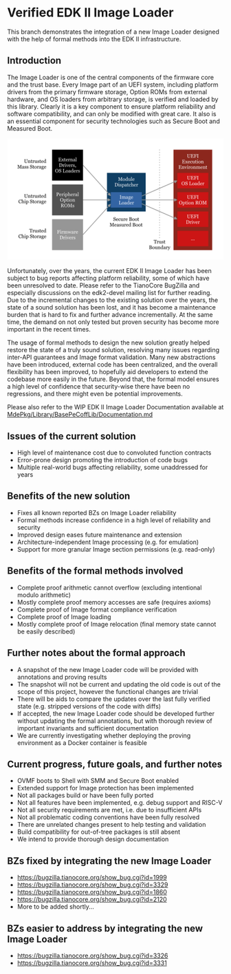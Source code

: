 # Verified EDK II Image Loader

This branch demonstrates the integration of a new Image Loader designed with the help of formal methods into the EDK II infrastructure.

## Introduction

The Image Loader is one of the central components of the firmware core and the trust base. Every Image part of an UEFI system, including platform drivers from the primary firmware storage, Option ROMs from external hardware, and OS loaders from arbitrary storage, is verified and loaded by this library. Clearly it is a key component to ensure platform reliability and software compatibility, and can only be modified with great care. It also is an essential component for security technologies such as Secure Boot and Measured Boot.

![image](LoaderFlow.png)

Unfortunately, over the years, the current EDK II Image Loader has been subject to bug reports affecting platform reliability, some of which have been unresolved to date. Please refer to the TianoCore BugZilla and especially discussions on the edk2-devel mailing list for further reading. Due to the incremental changes to the existing solution over the years, the state of a sound solution has been lost, and it has become a maintenance burden that is hard to fix and further advance incrementally. At the same time, the demand on not only tested but proven security has become more important in the recent times.

The usage of formal methods to design the new solution greatly helped restore the state of a truly sound solution, resolving many issues regarding inter-API guarantees and Image format validation. Many new abstractions have been introduced, external code has been centralized, and the overall flexibility has been improved, to hopefully aid developers to extend the codebase more easily in the future. Beyond that, the formal model ensures a high level of confidence that security-wise there have been no regressions, and there might even be potential improvements.

Please also refer to the WIP EDK II Image Loader Documentation available at [MdePkg/Library/BasePeCoffLib/Documentation.md](MdePkg/Library/BasePeCoffLib/Documentation.md)

## Issues of the current solution
* High level of maintenance cost due to convoluted function contracts
* Error-prone design promoting the introduction of code bugs
* Multiple real-world bugs affecting reliability, some unaddressed for years

## Benefits of the new solution
* Fixes all known reported BZs on Image Loader reliability
* Formal methods increase confidence in a high level of reliability and security
* Improved design eases future maintenance and extension
* Architecture-independent Image processing (e.g. for emulation)
* Support for more granular Image section permissions (e.g. read-only)

## Benefits of the formal methods involved
* Complete proof arithmetic cannot overflow (excluding intentional modulo arithmetic)
* Mostly complete proof memory accesses are safe (requires axioms)
* Complete proof of Image format compliance verification
* Complete proof of Image loading
* Mostly complete proof of Image relocation (final memory state cannot be easily described)

## Further notes about the formal approach
* A snapshot of the new Image Loader code will be provided with annotations and proving results
* The snapshot will not be current and updating the old code is out of the scope of this project, however the functional changes are trivial
* There will be aids to compare the updates over the last fully verified state (e.g. stripped versions of the code with diffs)
* If accepted, the new Image Loader code should be developed further without updating the formal annotations, but with thorough review of important invariants and sufficient documentation
* We are currently investigating whether deploying the proving environment as a Docker container is feasible

## Current progress, future goals, and further notes
* OVMF boots to Shell with SMM and Secure Boot enabled
* Extended support for Image protection has been implemented
* Not all packages build or have been fully ported
* Not all features have been implemented, e.g. debug support and RISC-V
* Not all security requirements are met, i.e. due to insufficient APIs
* Not all problematic coding conventions have been fully resolved
* There are unrelated changes present to help testing and validation
* Build compatibility for out-of-tree packages is still absent
* We intend to provide thorough design documentation

## BZs fixed by integrating the new Image Loader
* https://bugzilla.tianocore.org/show_bug.cgi?id=1999
* https://bugzilla.tianocore.org/show_bug.cgi?id=3329
* https://bugzilla.tianocore.org/show_bug.cgi?id=1860
* https://bugzilla.tianocore.org/show_bug.cgi?id=2120
* More to be added shortly...

## BZs easier to address by integrating the new Image Loader
* https://bugzilla.tianocore.org/show_bug.cgi?id=3326
* https://bugzilla.tianocore.org/show_bug.cgi?id=3331
